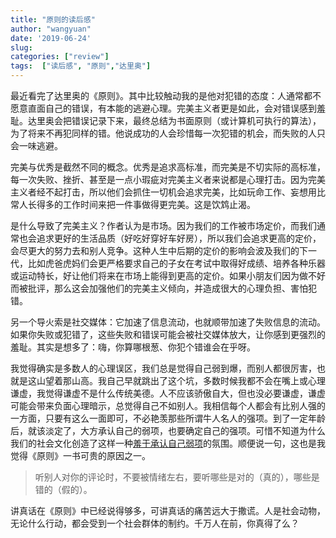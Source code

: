```yaml
---
title: "原则的读后感"
author: "wangyuan"
date: '2019-06-24'
slug: 
categories: ["review"]
tags:  ["读后感", "原则","达里奥"]
---
```

最近看完了达里奥的《原则》。其中比较触动我的是他对犯错的态度：人通常都不愿意直面自己的错误，有本能的逃避心理。完美主义者更是如此，会对错误感到羞耻。达里奥会把错误记录下来，最终总结为书面原则（或计算机可执行的算法），为了将来不再犯同样的错。他说成功的人会珍惜每一次犯错的机会，而失败的人只会一味逃避。

完美与优秀是截然不同的概念。优秀是追求高标准，而完美是不切实际的高标准，每一次失败、挫折、甚至是一点小瑕疵对完美主义者来说都是心理打击。因为完美主义者经不起打击，所以他们会抓住一切机会追求完美，比如玩命工作、妄想用比常人长得多的工作时间来把一件事做得更完美。这是饮鸩止渴。

是什么导致了完美主义？作者认为是市场。因为我们的工作被市场定价，而我们通常也会追求更好的生活品质（好吃好穿好车好房），所以我们会追求更高的定价，会尽更大的努力去和别人竞争。这种人生中后期的定价的影响会波及我们的下一代，比如虎爸虎妈们会更严格要求自己的子女在考试中取得好成绩、培养各种乐器或运动特长，好让他们将来在市场上能得到更高的定价。如果小朋友们因为做不好而被批评，那么这会加强他们的完美主义倾向，并造成很大的心理负担、害怕犯错。

另一个导火索是社交媒体：它加速了信息流动，也就顺带加速了失败信息的流动。如果你失败或犯错了，这些失败和错误可能会被社交媒体放大，让你感到更强烈的羞耻。其实是想多了：嗨，你算哪根葱、你犯个错谁会在乎呀。

我觉得确实是多数人的心理误区，我们总是觉得自己弱到爆，而别人都很厉害，也就是这山望着那山高。我自己早就跳出了这个坑，多数时候我都不会在嘴上或心理谦虚，我觉得谦虚不是什么传统美德。人不应该骄傲自大，但也没必要谦虚，谦虚可能会带来负面心理暗示，总觉得自己不如别人。我相信每个人都会有比别人强的一方面，只要有这么一面即可，不必艳羡那些所谓牛人名人的强项。到了一定年龄后，就该淡定了，大方承认自己的弱项，也要确定自己的强项。可惜不知道为什么我们的社会文化创造了这样一种[羞于承认自己弱项](http://thestudyofthehousehold.com/2018/03/29/2018-03-29-don-t-hide-your-scientific-weaknesses/)的氛围。顺便说一句，这也是我觉得《原则》一书可贵的原因之一。

> 听别人对你的评论时，不要被情绪左右，要听哪些是对的（真的），哪些是错的（假的）。

讲真话在《原则》中已经说得够多，可讲真话的痛苦远大于撒谎。人是社会动物，无论什么行动，都会受到一个社会群体的制约。千万人在前，你真得了么？
